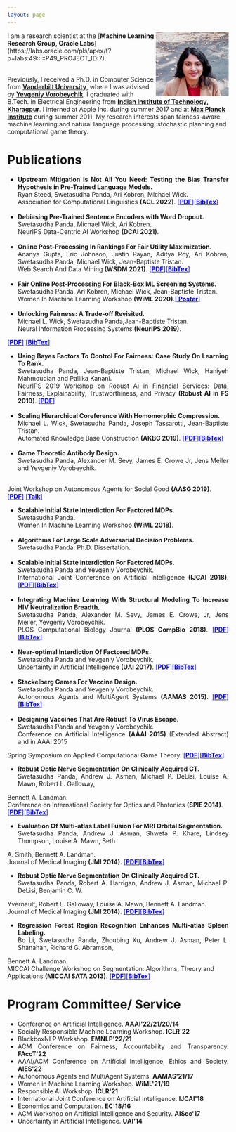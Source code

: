```yaml
---
layout: page
---
```


<img style="float: right;" src="assets/img/profile_picture_22.jpeg" width="33%" height="33%">
I am a research scientist at the [<b>Machine Learning Research Group, Oracle Labs</b>](https://labs.oracle.com/pls/apex/f?p=labs:49:::::P49_PROJECT_ID:7). 

<br>Previously, I received a Ph.D. in Computer Science from [<b>Vanderbilt University</b>](https://engineering.vanderbilt.edu/eecs/), where I was advised by [<b>Yevgeniy Vorobeychik</b>](http://vorobeychik.com/).
I graduated with B.Tech. in Electrical Engineering from [<b>Indian Institute of Technology, Kharagpur</b>](http://www.iitkgp.ac.in/department/EE). I interned at Apple Inc. during summer 2017 and at  [<b>Max Planck Institute</b>](https://www.mpi-magdeburg.mpg.de/csc) during summer 2011. My research interests span fairness-aware machine learning and natural language processing, stochastic planning and computational game theory.





# Publications

* <div style="text-align: justify"><b>Upstream Mitigation Is Not All You Need: Testing the Bias Transfer Hypothesis in Pre-Trained Language Models.</b><br>Ryan Steed, Swetasudha Panda, Ari Kobren, Michael Wick.<br>Association for Computational Linguistics <b>(ACL 2022)</b>. <a href="https://aclanthology.org/2022.acl-long.247/"><span style="color:blue">[<b>PDF</b>]</span></a><a href="https://aclanthology.org/2022.acl-long.247.bib"><span style="color:blue">[<b>BibTex</b>]</span></a> </div><br>
* <div style="text-align: justify"><b>Debiasing Pre-Trained Sentence Encoders with Word Dropout.</b> <br>Swetasudha Panda, Michael Wick, Ari Kobren. <br>NeurIPS Data-Centric AI Workshop <b>(DCAI 2021)</b>. </div><br>
* <div style="text-align: justify"><b>Online Post-Processing In Rankings For Fair Utility Maximization.</b><br>Ananya Gupta, Eric Johnson, Justin Payan, Aditya Roy, Ari Kobren, Swetasudha Panda, Michael Wick, Jean-Baptiste Tristan. <br>Web Search And Data Mining <b>(WSDM 2021)</b>. <a href="http://swetapanda.github.io/menu/fairranking.pdf"><span style="color:blue">[<b>PDF</b>]</span></a><a href="https://dl.acm.org/doi/10.1145/3437963.3441724"><span style="color:blue">[<b>BibTex</b>]</span></a> </div><br>
* <div style="text-align: justify"><b>Fair Online Post-Processing For Black-Box ML Screening Systems.</b><br>Swetasudha Panda, Ari Kobren, Michael Wick, Jean-Baptiste Tristan. <br>Women In Machine Learning Workshop <b>(WiML 2020)</b>.<a href="http://swetapanda.github.io/menu/WiML20.pdf"><span style="color:blue">[<b> Poster</b>]</span></a></div><br>
* <div style="text-align: justify"><b>Unlocking Fairness: A Trade-off Revisited.</b> <br>Michael L. Wick, Swetasudha Panda,Jean-Baptiste Tristan. <br>Neural Information Processing Systems <b>(NeurIPS 2019)</b>. 
 <a href="https://papers.nips.cc/paper/9082-unlocking-fairness-a-trade-off-revisited.pdf"><span style="color:blue">[<b>PDF</b>]</span></a> <a href="https://proceedings.neurips.cc/paper/2019/hash/373e4c5d8edfa8b74fd4b6791d0cf6dc-Abstract.html"><span style="color:blue">[<b>BibTex</b>]</span></a></div><br>
* <div style="text-align: justify"><b>Using Bayes Factors To Control For Fairness: Case Study On Learning To Rank.</b> <br>Swetasudha Panda, Jean-Baptiste Tristan, Michael Wick, Haniyeh Mahmoudian and Pallika Kanani. <br>NeurIPS 2019 Workshop on Robust AI in Financial Services: Data, Fairness, Explainability, Trustworthiness, and Privacy <b>(Robust AI in FS 2019)</b>. <a href="http://swetapanda.github.io/menu/robust19.pdf"><span style="color:blue">[<b>PDF</b>]</span></a></div><br>
* <div style="text-align: justify"><b>Scaling Hierarchical Coreference With Homomorphic Compression.</b> <br>Michael L. Wick, Swetasudha Panda, Joseph Tassarotti, Jean-Baptiste Tristan. <br>Automated Knowledge Base Construction <b>(AKBC 2019)</b>. <a href="https://openreview.net/pdf?id=H1gwRx5T6Q"><span style="color:blue">[<b>PDF</b>]</span></a><a href="https://scholar.googleusercontent.com/scholar.bib?q=info:kbcVVLoG6B0J:scholar.google.com/&output=citation&scisdr=CgUIgGq5EJSw0gjP010:AAGBfm0AAAAAYofJy11H3VEEvrRa_zqiGRQcDvIjjLfB&scisig=AAGBfm0AAAAAYofJy6Hf9HuwefwPQ2EWwDWsL88nwfZY&scisf=4&ct=citation&cd=-1&hl=en"><span style="color:blue">[<b>BibTex</b>]</span></a></div><br>
* <div style="text-align: justify"><b>Game Theoretic Antibody Design.</b> <br>Swetasudha Panda, Alexander M. Sevy, James E. Crowe Jr, Jens Meiler and Yevgeniy Vorobeychik.
<br>Joint Workshop on 
Autonomous Agents for Social Good <b>(AASG 2019)</b>.
 <a href="http://swetapanda.github.io/menu/Game_theory_ab_design.pdf"><span style="color:blue">[<b>PDF</b>]</span></a> <a href="http://swetapanda.github.io/menu/AASG_Sweta_Panda.pdf"><span style="color:blue">[<b>Talk</b>]</span></a></div><br>
* <div style="text-align: justify"><b>Scalable Initial State Interdiction For Factored MDPs.</b> <br>Swetasudha Panda. <br>Women In Machine Learning Workshop <b>(WiML 2018)</b>.</div><br>
* <div style="text-align: justify"><b>Algorithms For Large Scale Adversarial Decision Problems.</b> <br>Swetasudha Panda. Ph.D. Dissertation. </div><br>
* <div style="text-align: justify"><b>Scalable Initial State Interdiction For Factored MDPs.</b> <br>Swetasudha Panda and Yevgeniy Vorobeychik. <br>International Joint Conference on Artificial Intelligence <b>(IJCAI 2018)</b>. <a href="https://www.ijcai.org/proceedings/2018/0667.pdf"><span style="color:blue">[<b>PDF</b>]</span></a><a href="https://scholar.googleusercontent.com/scholar.bib?q=info:uvay10AkKTMJ:scholar.google.com/&output=citation&scisdr=CgUIgGq5EJSw0gjM_BY:AAGBfm0AAAAAYofK5Bb4-bLHWUA3cWNeDsFRBPR1phAX&scisig=AAGBfm0AAAAAYofK5MhQhHqzm-fkr13k3dZwuGkO3F45&scisf=4&ct=citation&cd=-1&hl=en&scfhb=1"><span style="color:blue">[<b>BibTex</b>]</span></a></div><br>
* <div style="text-align: justify"><b>Integrating Machine Learning With Structural Modeling To Increase HIV Neutralization Breadth.</b> <br>Swetasudha Panda, Alexander M. Sevy, James E. Crowe, Jr, Jens Meiler, Yevgeniy Vorobeychik. <br>PLOS Computational Biology Journal<b> (PLOS CompBio 2018)</b>. <a href="https://journals.plos.org/ploscompbiol/article/file?id=10.1371/journal.pcbi.1005999&type=printable"><span style="color:blue">[<b>PDF</b>]</span></a><a href="https://scholar.googleusercontent.com/scholar.bib?q=info:Tap6WoW2jw8J:scholar.google.com/&output=citation&scisdr=CgUIgGq5EJSw0gjNb3k:AAGBfm0AAAAAYofLd3kVewU1_yRyRZtRMKbj-pZflDKl&scisig=AAGBfm0AAAAAYofLd1B4HaR9DFkKqzeaP0bFr2Z89BxU&scisf=4&ct=citation&cd=-1&hl=en&scfhb=1"><span style="color:blue">[<b>BibTex</b>]</span></a></div><br>
* <div style="text-align: justify"><b>Near-optimal Interdiction Of Factored MDPs.</b> <br>Swetasudha Panda and Yevgeniy Vorobeychik. <br>Uncertainty in Artificial Intelligence <b>(UAI 2017)</b>. <a href="http://www.auai.org/uai2017/proceedings/papers/62.pdf"><span style="color:blue">[<b>PDF</b>]</span></a><a href="https://scholar.googleusercontent.com/scholar.bib?q=info:yj1XI_-XVfsJ:scholar.google.com/&output=citation&scisdr=CgUIgGq5EJSw0gjMbK8:AAGBfm0AAAAAYofKdK-W-wxr0R0Qtxt_YlkcmZ31YosW&scisig=AAGBfm0AAAAAYofKdMjCsrfqKsOvVSTehjZ_-WDRAFqa&scisf=4&ct=citation&cd=-1&hl=en&scfhb=1"><span style="color:blue">[<b>BibTex</b>]</span></a> </div><br>
* <div style="text-align: justify"><b>Stackelberg Games For Vaccine Design.</b> <br>Swetasudha Panda and Yevgeniy Vorobeychik. <br>Autonomous Agents and MultiAgent Systems <b>(AAMAS 2015)</b>. <a href="http://www.vorobeychik.com/2015/abdesign.pdf"><span style="color:blue">[<b>PDF</b>]</span></a><a href="https://scholar.googleusercontent.com/scholar.bib?q=info:FbvxWk9XFBUJ:scholar.google.com/&output=citation&scisdr=CgUIgGq5EJSw0gjNoRM:AAGBfm0AAAAAYofLuRPD2qD-pqRwYFzWG0Xtl94js_OJ&scisig=AAGBfm0AAAAAYofLuZljNBw-gJ4SRKa_nGAq5XNDVQS_&scisf=4&ct=citation&cd=-1&hl=en&scfhb=1"><span style="color:blue">[<b>BibTex</b>]</span></a></div><br>
* <div style="text-align: justify"> <b>Designing Vaccines That Are Robust To Virus Escape.</b> <br>Swetasudha Panda and Yevgeniy Vorobeychik. <br>Conference on Artificial Intelligence <b>(AAAI 2015)</b>  (Extended Abstract) and in AAAI 2015
Spring Symposium on Applied Computational Game Theory. <a href="https://dl.acm.org/doi/abs/10.5555/2888116.2888321"><span style="color:blue">[<b>PDF</b>]</span></a><a href=""><span style="color:blue">[<b>BibTex</b>]</span></a></div><br>
* <div style="text-align: justify"><b>Robust Optic Nerve Segmentation On Clinically Acquired CT.</b> <br>Swetasudha Panda, Andrew J. Asman, Michael P. DeLisi, Louise A. Mawn, Robert L. Galloway,
Bennett A. Landman. <br>Conference on International Society for Optics and Photonics
<b>(SPIE 2014)</b>. <a href="https://www.ncbi.nlm.nih.gov/pmc/articles/PMC4013110/pdf/nihms550000.pdf"><span style="color:blue">[<b>PDF</b>]</span></a><a href=""><span style="color:blue">[<b>BibTex</b>]</span></a></div><br>
* <div style="text-align: justify"> <b>Evaluation Of Multi-atlas Label Fusion For MRI Orbital Segmentation.</b> <br>Swetasudha Panda, Andrew J. Asman, Shweta P. Khare, Lindsey Thompson, Louise A. Mawn, Seth
A. Smith, Bennett A. Landman. <br>Journal of Medical Imaging <b> (JMI 2014)</b>. 
 <a href="https://www.ncbi.nlm.nih.gov/pmc/articles/PMC4280790/pdf/JMI-001-024002.pdf"><span style="color:blue">[<b>PDF</b>]</span></a><a href=""><span style="color:blue">[<b>BibTex</b>]</span></a></div><br>
* <div style="text-align: justify"><b>Robust Optic Nerve Segmentation On Clinically Acquired CT.</b> <br>Swetasudha Panda, Robert A. Harrigan, Andrew J. Asman, Michael P. DeLisi, Benjamin C. W.
Yvernault, Robert L. Galloway, Louise A. Mawn, Bennett A. Landman. <br>Journal of Medical Imaging <b>(JMI 2014)</b>.  <a href="https://www.ncbi.nlm.nih.gov/pmc/articles/PMC4013110/pdf/nihms550000.pdf"><span style="color:blue">[<b>PDF</b>]</span></a><a href=""><span style="color:blue">[<b>BibTex</b>]</span></a></div><br>
* <div style="text-align: justify"><b>Regression Forest Region Recognition Enhances Multi-atlas Spleen Labeling.</b> <br>Bo Li, Swetasudha Panda, Zhoubing Xu, Andrew J. Asman, Peter L. Shanahan, Richard G. Abramson,
Bennett A. Landman. <br>MICCAI Challenge Workshop on Segmentation: Algorithms, Theory and Applications <b>(MICCAI SATA 2013)</b>.  <a href="http://citeseerx.ist.psu.edu/viewdoc/download?doi=10.1.1.701.232&rep=rep1&type=pdf"><span style="color:blue">[<b>PDF</b>]</span></a><a href=""><span style="color:blue">[<b>BibTex</b>]</span></a></div><br>

# Program Committee/ Service
* <div style="text-align: justify">Conference on Artificial Intelligence. <b>AAAI'22/21/20/14</b></div>
* <div style="text-align: justify">Socially Responsible Machine Learning Workshop. <b>ICLR'22</b></div>
* <div style="text-align: justify">BlackboxNLP Workshop. <b>EMNLP'22/21</b></div>
* <div style="text-align: justify">ACM Conference on Fairness, Accountability and Transparency. <b>FAccT'22</b></div>
* <div style="text-align: justify">AAAI/ACM Conference on Artificial Intelligence, Ethics and Society. <b>AIES'22</b></div>
* <div style="text-align: justify">Autonomous Agents and MultiAgent Systems. <b>AAMAS'21/17</b></div>
* <div style="text-align: justify">Women in Machine Learning Workshop. <b>WiML'21/19</b> </div>
* <div style="text-align: justify">Responsible AI Workshop. <b>ICLR'21</b></div>
* <div style="text-align: justify">International Joint Conference on Artificial Intelligence. <b>IJCAI'18</b></div>
* <div style="text-align: justify">Economics and Computation. <b>EC'18/16</b></div>
* <div style="text-align: justify">ACM Workshop on Artificial Intelligence and Security. <b>AISec'17</b></div>
* <div style="text-align: justify">Uncertainty in Artificial Intelligence. <b>UAI'14</b></div>


 






